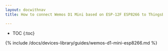 ```yaml
---
layout: docwithnav
title: How to connect Wemos D1 Mini based on ESP-12F ESP8266 to ThingsBoard?

---
```


* TOC
{:toc}

{% include /docs/devices-library/guides/wemos-d1-mini-esp8266.md %}
